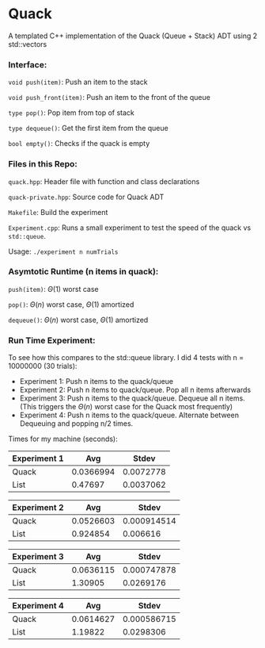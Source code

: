 # Quack

A templated C++ implementation of the Quack (Queue + Stack) ADT using 2 std::vectors

### Interface: 

`void push(item)`: Push an item to the stack

`void push_front(item)`: Push an item to the front of the queue

`type pop()`: Pop item from top of stack

`type dequeue()`: Get the first item from the queue

`bool empty()`: Checks if the quack is empty

### Files in this Repo: 

`quack.hpp`: Header file with function and class declarations

`quack-private.hpp`: Source code for Quack ADT

`Makefile`: Build the experiment

`Experiment.cpp`: Runs a small experiment to test the speed of the quack vs `std::queue`. 

Usage: `./experiment n numTrials`


### Asymtotic Runtime (n items in quack): 

`push(item)`: $\Theta(1)$ worst case

`pop()`: $\Theta(n)$ worst case, $\Theta(1)$ amortized

`dequeue()`: $\Theta(n)$ worst case, $\Theta(1)$ amortized

### Run Time Experiment:
To see how this compares to the std::queue library. I did 4 tests with n = 10000000 (30 trials):
- Experiment 1: Push n items to the quack/queue
- Experiment 2: Push n items to quack/queue. Pop all n items afterwards
- Experiment 3: Push n items to the quack/queue. Dequeue all n items. (This triggers the $\Theta(n)$ worst case for the Quack most frequently)
- Experiment 4: Push n items to the quack/queue. Alternate between Dequeuing and popping n/2 times. 

Times for my machine (seconds): 

| Experiment 1 | Avg | Stdev |
| --- | --- | --- |
| Quack |	 0.0366994|	0.0072778 |
| List |	 0.47697 |	0.0037062 |

|Experiment 2 | Avg 	| Stdev|
| --- | --- | --- |
|Quack |	 0.0526603 |	0.000914514|
|List 	| 0.924854	| 0.006616|

|Experiment 3 |Avg 	| Stdev|
| --- | --- | --- |
|Quack 	| 0.0636115	| 0.000747878|
|List |	 1.30905	|0.0269176|

|Experiment 4| Avg 	| Stdev|
| --- | --- | --- |
|Quack 	| 0.0614627	|0.000586715|
|List 	| 1.19822	| 0.0298306|
